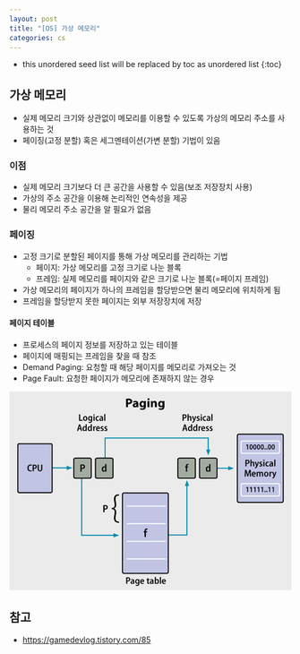 ```yaml
---
layout: post
title: "[OS] 가상 메모리"
categories: cs
---
```


* this unordered seed list will be replaced by toc as unordered list
{:toc}

## 가상 메모리

- 실제 메모리 크기와 상관없이 메모리를 이용할 수 있도록 가상의 메모리 주소를 사용하는 것
- 페이징(고정 분할) 혹은 세그멘테이션(가변 분할) 기법이 있음

### 이점

- 실제 메모리 크기보다 더 큰 공간을 사용할 수 있음(보조 저장장치 사용)
- 가상의 주소 공간을 이용해 논리적인 연속성을 제공
- 물리 메모리 주소 공간을 알 필요가 없음

### 페이징

- 고정 크기로 분할된 페이지를 통해 가상 메모리를 관리하는 기법
  - 페이지: 가상 메모리를 고정 크기로 나눈 블록
  - 프레임: 실제 메모리를 페이지와 같은 크기로 나눈 블록(=페이지 프레임)
- 가상 메모리의 페이지가 하나의 프레임을 할당받으면 물리 메모리에 위치하게 됨
- 프레임을 할당받지 못한 페이지는 외부 저장장치에 저장

#### 페이지 테이블

- 프로세스의 페이지 정보를 저장하고 있는 테이블
- 페이지에 매핑되는 프레임을 찾을 때 참조
- Demand Paging: 요청할 때 해당 페이지를 메모리로 가져오는 것
- Page Fault: 요청한 페이지가 메모리에 존재하지 않는 경우

![Page Table](/assets/img/page-table.png)


## 참고

- <https://gamedevlog.tistory.com/85>